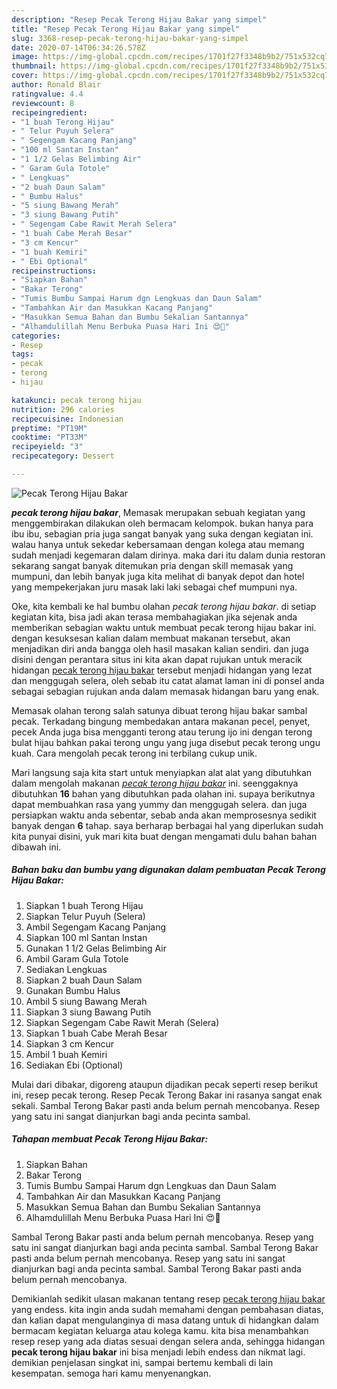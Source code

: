 ```yaml
---
description: "Resep Pecak Terong Hijau Bakar yang simpel"
title: "Resep Pecak Terong Hijau Bakar yang simpel"
slug: 3368-resep-pecak-terong-hijau-bakar-yang-simpel
date: 2020-07-14T06:34:26.578Z
image: https://img-global.cpcdn.com/recipes/1701f27f3348b9b2/751x532cq70/pecak-terong-hijau-bakar-foto-resep-utama.jpg
thumbnail: https://img-global.cpcdn.com/recipes/1701f27f3348b9b2/751x532cq70/pecak-terong-hijau-bakar-foto-resep-utama.jpg
cover: https://img-global.cpcdn.com/recipes/1701f27f3348b9b2/751x532cq70/pecak-terong-hijau-bakar-foto-resep-utama.jpg
author: Ronald Blair
ratingvalue: 4.4
reviewcount: 8
recipeingredient:
- "1 buah Terong Hijau"
- " Telur Puyuh Selera"
- " Segengam Kacang Panjang"
- "100 ml Santan Instan"
- "1 1/2 Gelas Belimbing Air"
- " Garam Gula Totole"
- " Lengkuas"
- "2 buah Daun Salam"
- " Bumbu Halus"
- "5 siung Bawang Merah"
- "3 siung Bawang Putih"
- " Segengam Cabe Rawit Merah Selera"
- "1 buah Cabe Merah Besar"
- "3 cm Kencur"
- "1 buah Kemiri"
- " Ebi Optional"
recipeinstructions:
- "Siapkan Bahan"
- "Bakar Terong"
- "Tumis Bumbu Sampai Harum dgn Lengkuas dan Daun Salam"
- "Tambahkan Air dan Masukkan Kacang Panjang"
- "Masukkan Semua Bahan dan Bumbu Sekalian Santannya"
- "Alhamdulillah Menu Berbuka Puasa Hari Ini 😍🤩"
categories:
- Resep
tags:
- pecak
- terong
- hijau

katakunci: pecak terong hijau 
nutrition: 296 calories
recipecuisine: Indonesian
preptime: "PT19M"
cooktime: "PT33M"
recipeyield: "3"
recipecategory: Dessert

---
```



![Pecak Terong Hijau Bakar](https://img-global.cpcdn.com/recipes/1701f27f3348b9b2/751x532cq70/pecak-terong-hijau-bakar-foto-resep-utama.jpg)

<b><i>pecak terong hijau bakar</i></b>, Memasak merupakan sebuah kegiatan yang menggembirakan dilakukan oleh bermacam kelompok. bukan hanya para ibu ibu, sebagian pria juga sangat banyak yang suka dengan kegiatan ini. walau hanya untuk sekedar kebersamaan dengan kolega atau memang sudah menjadi kegemaran dalam dirinya. maka dari itu dalam dunia restoran sekarang sangat banyak ditemukan pria dengan skill memasak yang mumpuni, dan lebih banyak juga kita melihat di banyak depot dan hotel yang mempekerjakan juru masak laki laki sebagai chef mumpuni nya.

Oke, kita kembali ke hal bumbu olahan <i>pecak terong hijau bakar</i>. di setiap kegiatan kita, bisa jadi akan terasa membahagiakan jika sejenak anda memberikan sebagian waktu untuk membuat pecak terong hijau bakar ini. dengan kesuksesan kalian dalam membuat makanan tersebut, akan menjadikan diri anda bangga oleh hasil masakan kalian sendiri. dan juga disini dengan perantara situs ini kita akan dapat rujukan untuk meracik hidangan <u>pecak terong hijau bakar</u> tersebut menjadi hidangan yang lezat dan menggugah selera, oleh sebab itu catat alamat laman ini di ponsel anda sebagai sebagian rujukan anda dalam memasak hidangan baru yang enak.

Memasak olahan terong salah satunya dibuat terong hijau bakar sambal pecak. Terkadang bingung membedakan antara makanan pecel, penyet, pecek Anda juga bisa mengganti terong atau terung ijo ini dengan terong bulat hijau bahkan pakai terong ungu yang juga disebut pecak terong ungu kuah. Cara mengolah pecak terong ini terbilang cukup unik.


Mari langsung saja kita start untuk menyiapkan alat alat yang dibutuhkan dalam mengolah makanan <u><i>pecak terong hijau bakar</i></u> ini. seenggaknya dibutuhkan <b>16</b> bahan yang dibutuhkan pada olahan ini. supaya berikutnya dapat membuahkan rasa yang yummy dan menggugah selera. dan juga persiapkan waktu anda sebentar, sebab anda akan memprosesnya sedikit banyak dengan <b>6</b> tahap. saya berharap berbagai hal yang diperlukan sudah kita punyai disini, yuk mari kita buat dengan mengamati dulu bahan bahan dibawah ini.

<!--inarticleads1-->

##### Bahan baku dan bumbu yang digunakan dalam pembuatan Pecak Terong Hijau Bakar:

1. Siapkan 1 buah Terong Hijau
1. Siapkan  Telur Puyuh (Selera)
1. Ambil  Segengam Kacang Panjang
1. Siapkan 100 ml Santan Instan
1. Gunakan 1 1/2 Gelas Belimbing Air
1. Ambil  Garam Gula Totole
1. Sediakan  Lengkuas
1. Siapkan 2 buah Daun Salam
1. Gunakan  Bumbu Halus
1. Ambil 5 siung Bawang Merah
1. Siapkan 3 siung Bawang Putih
1. Siapkan  Segengam Cabe Rawit Merah (Selera)
1. Siapkan 1 buah Cabe Merah Besar
1. Siapkan 3 cm Kencur
1. Ambil 1 buah Kemiri
1. Sediakan  Ebi (Optional)


Mulai dari dibakar, digoreng ataupun dijadikan pecak seperti resep berikut ini, resep pecak terong. Resep Pecak Terong Bakar ini rasanya sangat enak sekali. Sambal Terong Bakar pasti anda belum pernah mencobanya. Resep yang satu ini sangat dianjurkan bagi anda pecinta sambal. 

<!--inarticleads2-->

##### Tahapan membuat Pecak Terong Hijau Bakar:

1. Siapkan Bahan
1. Bakar Terong
1. Tumis Bumbu Sampai Harum dgn Lengkuas dan Daun Salam
1. Tambahkan Air dan Masukkan Kacang Panjang
1. Masukkan Semua Bahan dan Bumbu Sekalian Santannya
1. Alhamdulillah Menu Berbuka Puasa Hari Ini 😍🤩


Sambal Terong Bakar pasti anda belum pernah mencobanya. Resep yang satu ini sangat dianjurkan bagi anda pecinta sambal. Sambal Terong Bakar pasti anda belum pernah mencobanya. Resep yang satu ini sangat dianjurkan bagi anda pecinta sambal. Sambal Terong Bakar pasti anda belum pernah mencobanya. 

Demikianlah sedikit ulasan makanan tentang resep <u>pecak terong hijau bakar</u> yang endess. kita ingin anda sudah memahami dengan pembahasan diatas, dan kalian dapat mengulanginya di masa datang untuk di hidangkan dalam bermacam kegiatan keluarga atau kolega kamu. kita bisa menambahkan resep resep yang ada diatas sesuai dengan selera anda, sehingga hidangan <b>pecak terong hijau bakar</b> ini bisa menjadi lebih endess dan nikmat lagi. demikian penjelasan singkat ini, sampai bertemu kembali di lain kesempatan. semoga hari kamu menyenangkan.
